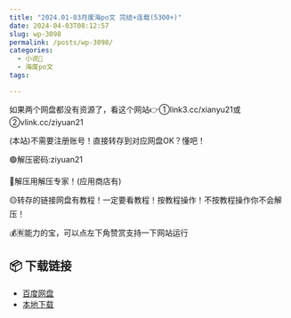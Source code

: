 ```yaml
---
title: "2024.01-03月废海po文 完结+连载(5300+)"
date: 2024-04-03T08:12:57
slug: wp-3098
permalink: /posts/wp-3098/
categories:
  - 小说📖
  - 海废po文
tags:

---
```


如果两个网盘都没有资源了，看这个网站👉①link3.cc/xianyu21或②vlink.cc/ziyuan21

(本站)不需要注册账号！直接转存到对应网盘OK？懂吧！

🟢解压密码:ziyuan21

🔵解压用解压专家！(应用商店有)

🟡转存的链接网盘有教程！一定要看教程！按教程操作！不按教程操作你不会解压！

💰🈶能力的宝，可以点左下角赞赏支持一下网站运行

## 📦 下载链接
- [百度网盘](https://blziyuan21.com/pay-download/3098?key=d362de72c2&down_id=0)
- [本地下载](https://blziyuan21.com/pay-download/3098?key=d362de72c2&down_id=1)

